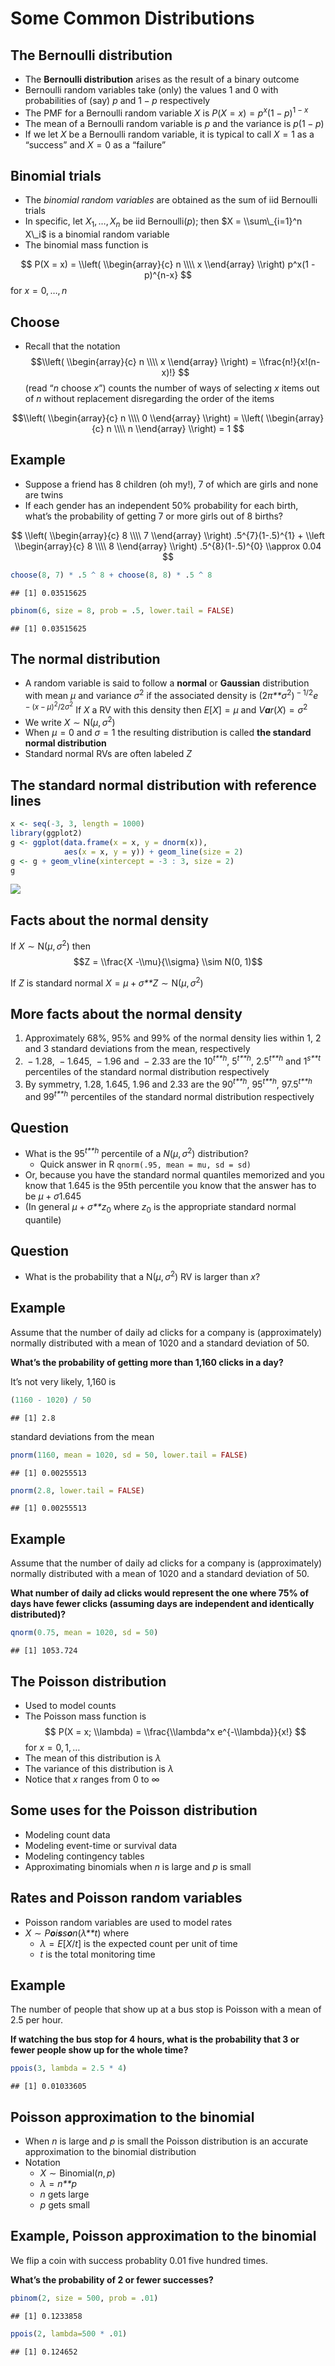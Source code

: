 Some Common Distributions
================

## The Bernoulli distribution

-   The **Bernoulli distribution** arises as the result of a binary
    outcome
-   Bernoulli random variables take (only) the values 1 and 0 with
    probabilities of (say) *p* and 1 − *p* respectively
-   The PMF for a Bernoulli random variable *X* is
    *P*(*X* = *x*) = *p*<sup>*x*</sup>(1 − *p*)<sup>1 − *x*</sup>
-   The mean of a Bernoulli random variable is *p* and the variance is
    *p*(1 − *p*)
-   If we let *X* be a Bernoulli random variable, it is typical to call
    *X* = 1 as a “success” and *X* = 0 as a “failure”

## Binomial trials

-   The *binomial random variables* are obtained as the sum of iid
    Bernoulli trials
-   In specific, let *X*<sub>1</sub>, …, *X*<sub>*n*</sub> be iid
    Bernoulli(*p*); then $X = \\sum\_{i=1}^n X\_i$ is a binomial random
    variable
-   The binomial mass function is

$$
P(X = x) = 
\\left(
\\begin{array}{c}
  n \\\\ x
\\end{array}
\\right)
p^x(1 - p)^{n-x}
$$
for *x* = 0, …, *n*

## Choose

-   Recall that the notation
    $$\\left(
      \\begin{array}{c}
        n \\\\ x
      \\end{array}
    \\right) = \\frac{n!}{x!(n-x)!}
    $$
    (read “*n* choose *x*”) counts the number of ways of selecting *x*
    items out of *n* without replacement disregarding the order of the
    items

$$\\left(
    \\begin{array}{c}
      n \\\\ 0
    \\end{array}
  \\right) =
\\left(
    \\begin{array}{c}
      n \\\\ n
    \\end{array}
  \\right) =  1
  $$

## Example

-   Suppose a friend has 8 children (oh my!), 7 of which are girls and
    none are twins
-   If each gender has an independent 50% probability for each birth,
    what’s the probability of getting 7 or more girls out of 8 births?

$$ 
\\left(
\\begin{array}{c}
  8 \\\\ 7
\\end{array}
\\right) .5^{7}(1-.5)^{1}
+
\\left
\\begin{array}{c}
  8 \\\\ 8
\\end{array}
\\right) .5^{8}(1-.5)^{0} \\approx 0.04
$$

``` r
choose(8, 7) * .5 ^ 8 + choose(8, 8) * .5 ^ 8 
```

    ## [1] 0.03515625

``` r
pbinom(6, size = 8, prob = .5, lower.tail = FALSE)
```

    ## [1] 0.03515625

## The normal distribution

-   A random variable is said to follow a **normal** or **Gaussian**
    distribution with mean *μ* and variance *σ*<sup>2</sup> if the
    associated density is
    (2*π**σ*<sup>2</sup>)<sup> − 1/2</sup>*e*<sup> − (*x* − *μ*)<sup>2</sup>/2*σ*<sup>2</sup></sup>
    If *X* a RV with this density then *E*\[*X*\] = *μ* and
    *V**a**r*(*X*) = *σ*<sup>2</sup>
-   We write *X* ∼ N(*μ*, *σ*<sup>2</sup>)
-   When *μ* = 0 and *σ* = 1 the resulting distribution is called **the
    standard normal distribution**
-   Standard normal RVs are often labeled *Z*

## The standard normal distribution with reference lines

``` r
x <- seq(-3, 3, length = 1000)
library(ggplot2)
g <- ggplot(data.frame(x = x, y = dnorm(x)), 
            aes(x = x, y = y)) + geom_line(size = 2)
g <- g + geom_vline(xintercept = -3 : 3, size = 2)
g
```

<img src="02_some_common_distributions_files/figure-gfm/unnamed-chunk-2-1.png" style="display: block; margin: auto;" />

## Facts about the normal density

If *X* ∼ N(*μ*, *σ*<sup>2</sup>) then
$$Z = \\frac{X -\\mu}{\\sigma} \\sim N(0, 1)$$

If *Z* is standard normal
*X* = *μ* + *σ**Z* ∼ N(*μ*, *σ*<sup>2</sup>)

## More facts about the normal density

1.  Approximately 68%, 95% and 99% of the normal density lies within 1,
    2 and 3 standard deviations from the mean, respectively
2.   − 1.28,  − 1.645,  − 1.96 and  − 2.33 are the 10<sup>*t**h*</sup>,
    5<sup>*t**h*</sup>, 2.5<sup>*t**h*</sup> and 1<sup>*s**t*</sup>
    percentiles of the standard normal distribution respectively
3.  By symmetry, 1.28, 1.645, 1.96 and 2.33 are the 90<sup>*t**h*</sup>,
    95<sup>*t**h*</sup>, 97.5<sup>*t**h*</sup> and 99<sup>*t**h*</sup>
    percentiles of the standard normal distribution respectively

## Question

-   What is the 95<sup>*t**h*</sup> percentile of a
    *N*(*μ*, *σ*<sup>2</sup>) distribution?
    -   Quick answer in R `qnorm(.95, mean = mu, sd = sd)`
-   Or, because you have the standard normal quantiles memorized and you
    know that 1.645 is the 95th percentile you know that the answer has
    to be
    *μ* + *σ*1.645
-   (In general *μ* + *σ**z*<sub>0</sub> where *z*<sub>0</sub> is the
    appropriate standard normal quantile)

## Question

-   What is the probability that a N(*μ*, *σ*<sup>2</sup>) RV is larger
    than *x*?

## Example

Assume that the number of daily ad clicks for a company is
(approximately) normally distributed with a mean of 1020 and a standard
deviation of 50.

**What’s the probability of getting more than 1,160 clicks in a day?**

It’s not very likely, 1,160 is

``` r
(1160 - 1020) / 50
```

    ## [1] 2.8

standard deviations from the mean

``` r
pnorm(1160, mean = 1020, sd = 50, lower.tail = FALSE)
```

    ## [1] 0.00255513

``` r
pnorm(2.8, lower.tail = FALSE)
```

    ## [1] 0.00255513

## Example

Assume that the number of daily ad clicks for a company is
(approximately) normally distributed with a mean of 1020 and a standard
deviation of 50.

**What number of daily ad clicks would represent the one where 75% of
days have fewer clicks (assuming days are independent and identically
distributed)?**

``` r
qnorm(0.75, mean = 1020, sd = 50)
```

    ## [1] 1053.724

## The Poisson distribution

-   Used to model counts
-   The Poisson mass function is
    $$
    P(X = x; \\lambda) = \\frac{\\lambda^x e^{-\\lambda}}{x!}
    $$
    for *x* = 0, 1, …
-   The mean of this distribution is *λ*
-   The variance of this distribution is *λ*
-   Notice that *x* ranges from 0 to ∞

## Some uses for the Poisson distribution

-   Modeling count data  
-   Modeling event-time or survival data
-   Modeling contingency tables
-   Approximating binomials when *n* is large and *p* is small

## Rates and Poisson random variables

-   Poisson random variables are used to model rates
-   *X* ∼ *P**o**i**s**s**o**n*(*λ**t*) where
    -   *λ* = *E*\[*X*/*t*\] is the expected count per unit of time
    -   *t* is the total monitoring time

## Example

The number of people that show up at a bus stop is Poisson with a mean
of 2.5 per hour.

**If watching the bus stop for 4 hours, what is the probability that 3
or fewer people show up for the whole time?**

``` r
ppois(3, lambda = 2.5 * 4)
```

    ## [1] 0.01033605

## Poisson approximation to the binomial

-   When *n* is large and *p* is small the Poisson distribution is an
    accurate approximation to the binomial distribution
-   Notation
    -   *X* ∼ Binomial(*n*, *p*)
    -   *λ* = *n**p*
    -   *n* gets large
    -   *p* gets small

## Example, Poisson approximation to the binomial

We flip a coin with success probablity 0.01 five hundred times.

**What’s the probability of 2 or fewer successes?**

``` r
pbinom(2, size = 500, prob = .01)
```

    ## [1] 0.1233858

``` r
ppois(2, lambda=500 * .01)
```

    ## [1] 0.124652
